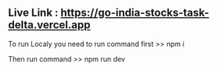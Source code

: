 ## Live Link : https://go-india-stocks-task-delta.vercel.app

To run Localy you need to run command first >> npm i 

Then run command >> npm run dev